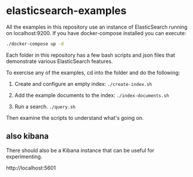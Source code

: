# elasticsearch-examples

All the examples in this repository use an instance of ElasticSearch running on localhost:9200.
If you have docker-compose installed you can execute:
```bash
./docker-compose up -d
```
Each folder in this repository has a few bash scripts and json files that demonstrate various ElasticSearch features.

To exercise any of the examples, cd into the folder and do the following:

1. Create and configure an empty index: `./create-index.sh`

2. Add the example documents to the index: `./index-documents.sh`

3. Run a search. `./query.sh`

Then examine the scripts to understand what's going on.

## also kibana

There should also be a Kibana instance that can be useful for experimenting.

http://localhost:5601
